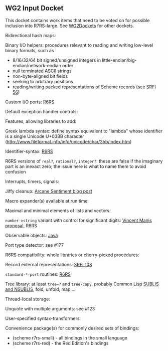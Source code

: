 ## WG2 Input Docket

This docket contains work items that need to be voted on for possible inclusion into R7RS-large.  See [WG2Dockets](WG2Dockets.md) for other dockets.

Bidirectional hash maps:

Binary I/O helpers: procedures relevant to reading and writing low-level binary formats, such as
* 8/16/32/64 bit signed/unsigned integers in little-endian/big-endian/network-endian order
* null terminated ASCII strings
* non-byte-aligned bit fields
* seeking to arbitrary positions
* reading/writing packed representations of Scheme records
(see [SRFI 56](http://srfi.schemers.org/srfi-56/srfi-56.html))

Custom I/O ports: [R6RS](http://www.r6rs.org/final/html/r6rs-lib/r6rs-lib-Z-H-9.html)

Default exception handler controls:

Features, allowing libraries to add:

Greek lambda syntax: define syntax equivalent to "lambda" whose identifier is a single Unicode U+03BB character (http://www.fileformat.info/info/unicode/char/3bb/index.htm)

Identifier-syntax: [R6RS](http://www.r6rs.org/final/html/r6rs/r6rs-Z-H-14.html#node_sec_11.19)

R6RS versions of `real?`, `rational?`, `integer?`: these are false if the imaginary part is an inexact zero; the issue here is what to name them to avoid confusion

Interrupts, timers, signals:

Jiffy cleanup: [Arcane Sentiment blog post](http://arcanesentiment.blogspot.com/2012/07/current-jiffy-is-not-usable-portably.html)

Macro expander(s) available at run time:

Maximal and minimal elements of lists and vectors:

`number->string` variant with control for significant digits: [Vincent Manis proposal](http://lists.scheme-reports.org/pipermail/scheme-reports/2011-May/000709.html), R6RS

Observable objects: [Java](http://docs.oracle.com/javase/6/docs/api/java/util/Observable.html#clearChanged())

Port type detector: see #177

R6RS compatibility: whole libraries or cherry-picked procedures:

Record external representations: [SRFI 108](http://srfi.schemers.org/srfi-108/srfi-108.html)

`standard-*-port` routines:  [R6RS](http://www.r6rs.org/final/html/r6rs-lib/r6rs-lib-Z-H-9.html)

Tree library: at least `tree=?` and `tree-copy`, probably Common Lisp [SUBLIS and NSUBLIS](http://www.lispworks.com/documentation/lw50/CLHS/Body/f_sublis.htm), fold, unfold, map ...

Thread-local storage:

Unquote with multiple arguments:  see #123

User-specified syntax-transformers:

Convenience package(s) for commonly desired sets of bindings:
* (scheme r7rs-small) - all bindings in the small language
* (scheme r7rs-red) - the Red Edition's bindings

